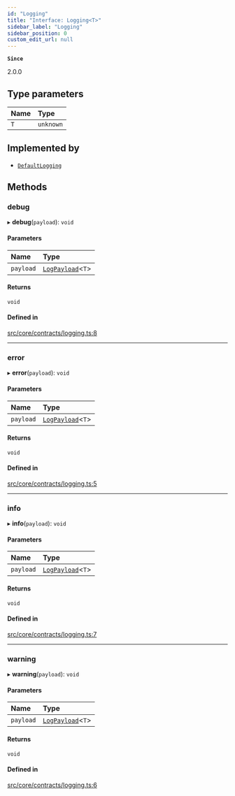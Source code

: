 ```yaml
---
id: "Logging"
title: "Interface: Logging<T>"
sidebar_label: "Logging"
sidebar_position: 0
custom_edit_url: null
---
```


**`Since`**

2.0.0

## Type parameters

| Name | Type |
| :------ | :------ |
| `T` | `unknown` |

## Implemented by

- [`DefaultLogging`](../classes/DefaultLogging.md)

## Methods

### debug

▸ **debug**(`payload`): `void`

#### Parameters

| Name | Type |
| :------ | :------ |
| `payload` | [`LogPayload`](../modules.md#logpayload)<`T`\> |

#### Returns

`void`

#### Defined in

[src/core/contracts/logging.ts:8](https://github.com/sern-handler/handler/blob/91b3768e376cfe22ec37d8ab44f4e4a4dfe8a1e8/src/core/contracts/logging.ts#L8)

___

### error

▸ **error**(`payload`): `void`

#### Parameters

| Name | Type |
| :------ | :------ |
| `payload` | [`LogPayload`](../modules.md#logpayload)<`T`\> |

#### Returns

`void`

#### Defined in

[src/core/contracts/logging.ts:5](https://github.com/sern-handler/handler/blob/91b3768e376cfe22ec37d8ab44f4e4a4dfe8a1e8/src/core/contracts/logging.ts#L5)

___

### info

▸ **info**(`payload`): `void`

#### Parameters

| Name | Type |
| :------ | :------ |
| `payload` | [`LogPayload`](../modules.md#logpayload)<`T`\> |

#### Returns

`void`

#### Defined in

[src/core/contracts/logging.ts:7](https://github.com/sern-handler/handler/blob/91b3768e376cfe22ec37d8ab44f4e4a4dfe8a1e8/src/core/contracts/logging.ts#L7)

___

### warning

▸ **warning**(`payload`): `void`

#### Parameters

| Name | Type |
| :------ | :------ |
| `payload` | [`LogPayload`](../modules.md#logpayload)<`T`\> |

#### Returns

`void`

#### Defined in

[src/core/contracts/logging.ts:6](https://github.com/sern-handler/handler/blob/91b3768e376cfe22ec37d8ab44f4e4a4dfe8a1e8/src/core/contracts/logging.ts#L6)
